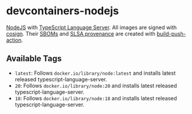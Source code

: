 # devcontainers-nodejs

[NodeJS](https://nodejs.org/) with
[TypeScript Language Server](https://github.com/typescript-language-server/typescript-language-server). All images
are signed with [cosign](https://github.com/sigstore/cosign). Their [SBOMs](https://ntia.gov/page/software-bill-materials)
and [SLSA provenance](https://slsa.dev/provenance/) are created with [build-push-action](https://github.com/docker/build-push-action).

## Available Tags

- `latest`: Follows `docker.io/library/node:latest` and installs latest released typescript-language-server.
- `20`: Follows `docker.io/library/node:20` and installs latest released typescript-language-server.
- `18`: Follows `docker.io/library/node:18` and installs latest released typescript-language-server.
